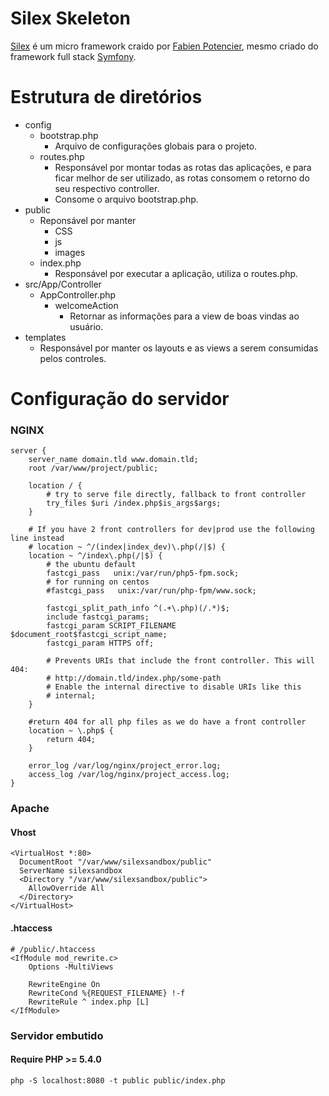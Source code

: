 # Silex Skeleton
[Silex](silex.sensiolabs.org) é um micro framework craido por [Fabien Potencier](https://github.com/fabpot), mesmo criado do framework full stack [Symfony](https://symfony.com/).

# Estrutura de diretórios

* config
    *  bootstrap.php
        *  Arquivo de configurações globais para o projeto.
    *  routes.php
        *  Responsável por montar todas as rotas das aplicações, e para ficar melhor de ser utilizado, as rotas consomem o retorno do seu respectivo controller.
        *  Consome o arquivo bootstrap.php.
* public 
    * Reponsável por manter 
        * CSS
        * js
        * images
    * index.php
        * Responsável por executar a aplicação, utiliza o routes.php.
* src/App/Controller
    * AppController.php
        * welcomeAction
            * Retornar as informações para a view de boas vindas ao usuário.
* templates
    * Responsável por manter os layouts e as views a serem consumidas pelos controles.

# Configuração do servidor

### NGINX

```
server {
    server_name domain.tld www.domain.tld;
    root /var/www/project/public;

    location / {
        # try to serve file directly, fallback to front controller
        try_files $uri /index.php$is_args$args;
    }

    # If you have 2 front controllers for dev|prod use the following line instead
    # location ~ ^/(index|index_dev)\.php(/|$) {
    location ~ ^/index\.php(/|$) {
        # the ubuntu default
        fastcgi_pass   unix:/var/run/php5-fpm.sock;
        # for running on centos
        #fastcgi_pass   unix:/var/run/php-fpm/www.sock;

        fastcgi_split_path_info ^(.+\.php)(/.*)$;
        include fastcgi_params;
        fastcgi_param SCRIPT_FILENAME $document_root$fastcgi_script_name;
        fastcgi_param HTTPS off;

        # Prevents URIs that include the front controller. This will 404:
        # http://domain.tld/index.php/some-path
        # Enable the internal directive to disable URIs like this
        # internal;
    }

    #return 404 for all php files as we do have a front controller
    location ~ \.php$ {
        return 404;
    }

    error_log /var/log/nginx/project_error.log;
    access_log /var/log/nginx/project_access.log;
}
```

### Apache

#### Vhost

```
<VirtualHost *:80>
  DocumentRoot "/var/www/silexsandbox/public"
  ServerName silexsandbox
  <Directory "/var/www/silexsandbox/public">
    AllowOverride All
  </Directory>
</VirtualHost>
```

#### .htaccess

```
# /public/.htaccess
<IfModule mod_rewrite.c>
    Options -MultiViews

    RewriteEngine On
    RewriteCond %{REQUEST_FILENAME} !-f
    RewriteRule ^ index.php [L]
</IfModule>
```

### Servidor embutido

#### Require PHP >= 5.4.0

```
php -S localhost:8080 -t public public/index.php
```

